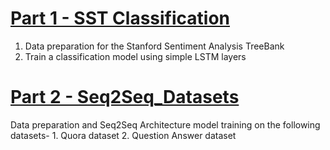 # [Part 1 - SST Classification](Part1_SST_Classification)

1. Data preparation for the Stanford Sentiment Analysis TreeBank
2. Train a classification model using simple LSTM layers

# [Part 2 - Seq2Seq_Datasets](Part2_Seq2Seq_Datasets)

Data preparation and Seq2Seq Architecture model training on the following datasets-
    1. Quora dataset
    2. Question Answer dataset
